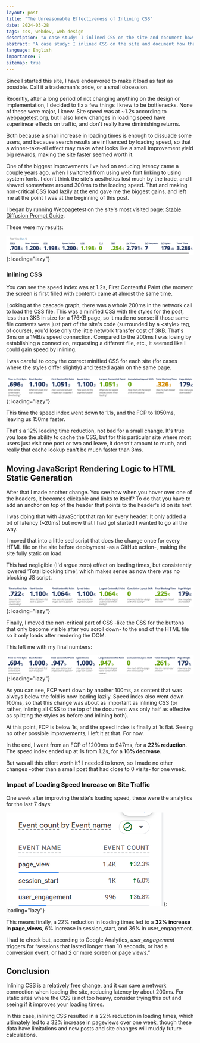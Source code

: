 ```yaml
---
layout: post
title: "The Unreasonable Effectiveness of Inlining CSS"
date: 2024-03-28
tags: css, webdev, web design
description: "A case study: I inlined CSS on the site and document how that impacted its loading times and traffic."
abstract: "A case study: I inlined CSS on the site and document how that impacted its loading times and traffic."
language: English
importance: 7
sitemap: true
---
```


Since I started this site, I have endeavored to make it load as fast as possible. Call it a tradesman's pride, or a small obsession.

Recently, after a long period of not changing anything on the design or implementation, I decided to fix a few things I knew to be bottlenecks. None of these were major, I knew. Site speed was at \~1.2s according to [webpagetest.org](www.webpagetest.org), but I also knew changes in loading speed have superlinear effects on traffic, and don't really have diminishing returns.

Both because a small increase in loading times is enough to dissuade some users, and because search results are influenced by loading speed, so that a winner-take-all effect may make what looks like a small improvement yield big rewards, making the site faster seemed worth it. 

One of the biggest improvements I've had on reducing latency came a couple years ago, when I switched from using web font linking to using system fonts. I don't think the site's aesthetics lost much by the trade, and I shaved somewhere around 300ms to the loading speed. That and making non-critical CSS load lazily at the end gave me the biggest gains, and left me at the point I was at the beginning of this post.

I began by running Webpagetest on the site's most visited page: [Stable Diffusion Prompt Guide](https://strikingloo.github.io/stable-diffusion-vs-dalle-2).

These were my results:

![](resources/speed1.png){: loading="lazy"}

### Inlining CSS

You can see the speed index was at 1.2s, First Contentful Paint (the moment the screen is first filled with content) came at almost the same time.

Looking at the cascade graph, there was a whole 200ms in the network call to load the CSS file. This was a minified CSS with the styles for the post, less than 3KB in size for a 176KB page, so it made no sense: if those same file contents were just part of the site's code (surrounded by a \<style> tag, of course), you'd lose only the little network transfer cost of 3KB. That's 3ms on a 1MB/s speed connection. Compared to the 200ms I was losing by establishing a connection, requesting a different file, etc., it seemed like I could gain speed by inlining.

I was careful to copy the correct minified CSS for each site (for cases where the styles differ slightly) and tested again on the same page.

![](resources/speed2.png){: loading="lazy"}

This time the speed index went down to 1.1s, and the FCP to 1050ms, leaving us 150ms faster.

That's a 12% loading time reduction, not bad for a small change. It's true you lose the ability to cache the CSS, but for this particular site where most users just visit one post or two and leave, it doesn't amount to much, and really that cache lookup can't be much faster than 3ms.

## Moving JavaScript Rendering Logic to HTML Static Generation

After that I made another change. You see how when you hover over one of the headers, it becomes clickable and links to itself? To do that you have to add an anchor on top of the header that points to the header's id on its href.

I was doing that with JavaScript that ran for every header. It only added a bit of latency (\~20ms) but now that I had got started I wanted to go all the way. 

I moved that into a little sed script that does the change once for every HTML file on the site before deployment -as a GitHub action-, making the site fully static on load.

This had negligible (I'd argue zero) effect on loading times, but consistently lowered 'Total blocking time', which makes sense as now there was no blocking JS script.

![](resources/speed3.png){: loading="lazy"}

Finally, I moved the non-critical part of CSS -like the CSS for the buttons that only become visible after you scroll down- to the end of the HTML file so it only loads after rendering the DOM.

This left me with my final numbers:

![](resources/speed4.png){: loading="lazy"}

As you can see, FCP went down by another 100ms, as content that was always below the fold is now loading lazily. Speed index also went down 100ms, so that this change was about as important as inlining CSS (or rather, inlining all CSS to the top of the document was only half as effective as splitting the styles as before and inlining both).

At this point, FCP is below 1s, and the speed index is finally at 1s flat. Seeing no other possible improvements, I left it at that. For now.

In the end, I went from an FCP of 1200ms to 947ms, for a **22% reduction**. The speed index ended up at 1s from 1.2s, for a **16% decrease**.

But was all this effort worth it? I needed to know, so I made no other changes -other than a small post that had close to 0 visits- for one week.

### Impact of Loading Speed Increase on Site Traffic

One week after improving the site's loading speed, these were the analytics for the last 7 days:

![](resources/post_image/analytics-after-change.png){: loading="lazy"}

This means finally, a 22% reduction in loading times led to a **32% increase in page_views**, 6% increase in session_start, and 36% in user_engagement. 

I had to check but, according to Google Analytics, _user_engagement_ triggers for “sessions that lasted longer than 10 seconds, or had a conversion event, or had 2 or more screen or page views.”

## Conclusion

Inlining CSS is a relatively free change, and it can save a network connection when loading the site, reducing latency by about 200ms. For static sites where the CSS is not too heavy, consider trying this out and seeing if it improves your loading times.

In this case, inlining CSS resulted in a 22% reduction in loading times, which ultimately led to a 32% increase in pageviews over one week, though these data have limitations and new posts and site changes will muddy future calculations.

